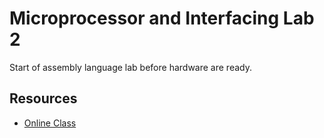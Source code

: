 # Microprocessor and Interfacing Lab 2
Start of assembly language lab before hardware are ready.

## Resources
- [Online Class](https://youtu.be/odbaVipA708)